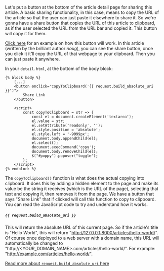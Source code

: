 Let's put a button at the bottom of the article detail page for sharing this article. A basic sharing functionality, in this case, means to copy the URL of the article so that the user can just paste it elsewhere to share it. So we're gonna have a share button that copies the URL of this article to clipboard, as if the user selected the URL from the URL bar and copied it. This button will copy it for them.

[Click here](https://superblog.codeunicorn.io/articles/hoomans/) for an example on how this button will work. In this article (written by the brilliant author _noug_), you can see the share button, once you click it it'll copy the URL of that webpage to your clipboard. Then you can just paste it anywhere.

In your `detail.html`, at the bottom of the body block:

```django
{% block body %}
    [...]
    <button onclick="copyToClipboard('{{ request.build_absolute_uri }}')">
        Share Link
    </button>

    <script>
        const copyToClipboard = str => {
            const el = document.createElement('textarea');
            el.value = str;
            el.setAttribute('readonly', '');
            el.style.position = 'absolute';
            el.style.left = '-9999px';
            document.body.appendChild(el);
            el.select();
            document.execCommand('copy');
            document.body.removeChild(el);
            $("#poppy").popover("toggle");
        };
    </script>
{% endblock %}
```

The `copyToClipboard()` function is what does the actual copying into clipboard. It does this by adding a hidden element to the page and make its value be the string it receives (which is the URL of the page), selecting that text and copying it, then removes it from the page. We have a button that says "Share Link" that if clicked will call this function to copy to clipboard. You can read the JavaScript code to try and understand how it works.

##### `{{ request.build_absolute_uri }}`

This will return the absolute URL of this current page. So if the article's title is "Hello World", this will return "http://127.0.0.1:8000/articles/hello-world/". Of course once deployed to a web server with a domain name, this URL will automatically be changed to "http://<YOUR_DOMAIN_NAME>.com/articles/hello-world/". For example: "http://example.com/articles/hello-world/".

[Read more about `request.build_absolute_uri` here](https://docs.djangoproject.com/en/2.2/ref/request-response/#django.http.HttpRequest.build_absolute_uri)
